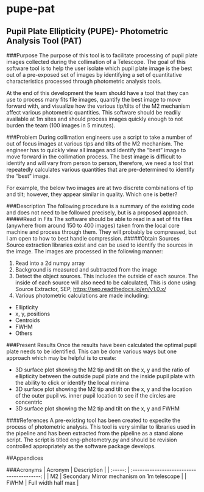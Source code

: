 pupe-pat
========

Pupil Plate Ellipticity (PUPE)- Photometric Analysis Tool (PAT)
---------------------------------------------------------------

###Purpose
The purpose of this tool is to facilitate processing of pupil plate
images collected during the collimation of a Telescope.
The goal of this software tool is to help the user isolate which
pupil plate image is the best out of a pre-exposed set of images by
identifying a set of quantitative characteristics processed through
photometric analysis tools.

At the end of this development the team should have a tool that they
can use to process many fits file images, quantify the best image to
move forward with, and visualize how the various tip/tilts of the M2
mechanism affect various photometric quantities.
This software should be readily available at 1m sites and should
process images quickly enough to not burden the team 
(100 images in 5 minutes).

###Problem
During collimation engineers use a script to take a number of out
of focus images at various tips and tilts of the M2 mechanism. 
The engineer has to quickly view all images and identify the “best”
image to move forward in the collimation process.
The best image is difficult to identify and will vary from person
to person, therefore, we need a tool that repeatedly calculates
various quantities that are pre-determined to identify the “best”
image.

For example, the below two images are at two discrete combinations of
tip and tilt; however, they appear similar in quality. 
Which one is better?

###Description
The following procedure is a summary of the existing code and does 
not need to be followed precisely, but is a proposed approach.
#####Read in Fits
The software should be able to read in a set of fits files (anywhere from around 150 to 400 images) taken from the local core machine and process through them.  They will probably be compressed, but I am open to how to best handle compression.
#####Obtain Sources
Source extraction libraries exist and can be used to identify 
the sources in the image.  The images are processed in the 
following manner:
1. Read into a 2d numpy array
2. Background is measured and subtracted from the image
3. Detect the object sources.  This includes the outside of
each source.  The inside of each source will also need to be calculated, 
This is done using Source Extractor, SEP, https://sep.readthedocs.io/en/v1.0.x/
4. Various photometric calculations are made including:
* Ellipticity
* x, y, positions
* Centroids
* FWHM
* Others


###Present Results
Once the results have been calculated the optimal pupil plate 
needs to be identified.  This can be done various ways but one 
approach which may be helpful is to create: 
* 3D surface plot showing the M2 tip and tilt on the x, y and the ratio of ellipticity between the outside pupil plate and the inside pupil plate with the ability to click or identify the local minima
* 3D surface plot showing the M2 tip and tilt on the x, y and the location of the outer pupil vs. inner pupil location to see if the circles are concentric
* 3D surface plot showing the M2 tip and tilt on the x, y and FWHM

####References
A pre-existing tool has been created to expedite the process of 
photometric analysis.  This tool is very similar to libraries used
in the pipeline and has been extracted from the pipeline as a stand
alone script. The script is titled eng-photometry.py and should be
revision controlled appropriately as the software package develops.

##Appendices

###Acronyms
| Acronym | Description                                |
| :-----: | :----------------------------------------: |
| M2      | Secondary Mirror mechanism on 1m telescope |
| FWHM    | Full width half max                        |
